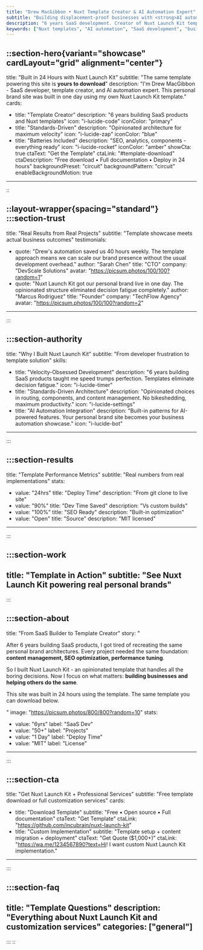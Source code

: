 ```yaml
---
title: "Drew MacGibbon • Nuxt Template Creator & AI Automation Expert"
subtitle: "Building displacement-proof businesses with <strong>AI automation</strong> and <strong>lightning-fast Nuxt templates</strong>"
description: "6 years SaaS development. Creator of Nuxt Launch Kit template. Stop losing money to manual processes - get AI automation that pays for itself."
keywords: ["Nuxt templates", "AI automation", "SaaS development", "business automation", "Nuxt Launch Kit"]
---
```


::section-hero{variant="showcase" cardLayout="grid" alignment="center"}
---
title: "Built in 24 Hours with Nuxt Launch Kit"
subtitle: "The same template powering this site is <strong>yours to download</strong>"
description: "I'm Drew MacGibbon - SaaS developer, template creator, and AI automation expert. This personal brand site was built in one day using my own Nuxt Launch Kit template."
cards:
  - title: "Template Creator"
    description: "6 years building SaaS products and Nuxt templates"
    icon: "i-lucide-code"
    iconColor: "primary"
  - title: "Standards-Driven"
    description: "Opinionated architecture for maximum velocity"
    icon: "i-lucide-zap"
    iconColor: "blue"  
  - title: "Batteries Included"
    description: "SEO, analytics, components - everything ready"
    icon: "i-lucide-rocket"
    iconColor: "amber"
showCta: true
ctaText: "Get the Template"
ctaLink: "#template-download"
ctaDescription: "Free download • Full documentation • Deploy in 24 hours"
backgroundPreset: "circuit"
backgroundPattern: "circuit"
enableBackgroundMotion: true
---
::

::layout-wrapper{spacing="standard"}
:::section-trust
---
title: "Real Results from Real Projects"
subtitle: "Template showcase meets actual business outcomes"
testimonials:
  - quote: "Drew's automation saved us 40 hours weekly. The template approach means we can scale our brand presence without the usual development overhead."
    author: "Sarah Chen"
    title: "CTO"
    company: "DevScale Solutions"
    avatar: "https://picsum.photos/100/100?random=1"
  - quote: "Nuxt Launch Kit got our personal brand live in one day. The opinionated structure eliminated decision fatigue completely."
    author: "Marcus Rodriguez" 
    title: "Founder"
    company: "TechFlow Agency"
    avatar: "https://picsum.photos/100/100?random=2"
---
:::

:::section-authority
---
title: "Why I Built Nuxt Launch Kit"
subtitle: "From developer frustration to template solution"
skills:
  - title: "Velocity-Obsessed Development"
    description: "6 years building SaaS products taught me speed trumps perfection. Templates eliminate decision fatigue."
    icon: "i-lucide-timer"
  - title: "Standards-Driven Architecture"
    description: "Opinionated choices in routing, components, and content management. No bikeshedding, maximum productivity."
    icon: "i-lucide-settings"
  - title: "AI Automation Integration"
    description: "Built-in patterns for AI-powered features. Your personal brand site becomes your business automation showcase."
    icon: "i-lucide-bot"
---
:::

:::section-results
---
title: "Template Performance Metrics"
subtitle: "Real numbers from real implementations"
stats:
  - value: "24hrs"
    title: "Deploy Time"
    description: "From git clone to live site"
  - value: "90%"
    title: "Dev Time Saved"
    description: "Vs custom builds"
  - value: "100%"
    title: "SEO Ready"
    description: "Built-in optimization"
  - value: "Open"
    title: "Source"
    description: "MIT licensed"
---
:::

:::section-work
---
title: "Template in Action"
subtitle: "See Nuxt Launch Kit powering real personal brands"
---
:::

:::section-about
---
title: "From SaaS Builder to Template Creator"
story: "<p>After 6 years building SaaS products, I got tired of recreating the same personal brand architectures. Every project needed the same foundation: <strong>content management, SEO optimization, performance tuning</strong>.</p><p>So I built Nuxt Launch Kit - an opinionated template that handles all the boring decisions. Now I focus on what matters: <strong>building businesses and helping others do the same</strong>.</p><p>This site was built in 24 hours using the template. The same template you can download below.</p>"
image: "https://picsum.photos/800/800?random=10"
stats:
  - value: "6yrs"
    label: "SaaS Dev"
  - value: "50+"
    label: "Projects"
  - value: "1 Day"
    label: "Deploy Time"
  - value: "MIT"
    label: "License"
---
:::

:::section-cta
---
title: "Get Nuxt Launch Kit + Professional Services"
subtitle: "Free template download or full customization services"
cards:
  - title: "Download Template"
    subtitle: "Free • Open source • Full documentation"
    ctaText: "Get Template"
    ctaLink: "https://github.com/incubrain/nuxt-launch-kit"
  - title: "Custom Implementation"
    subtitle: "Template setup + content migration + deployment"
    ctaText: "Get Quote ($1,000+)"
    ctaLink: "https://wa.me/1234567890?text=Hi! I want custom Nuxt Launch Kit implementation."
---
:::

:::section-faq
---
title: "Template Questions"
description: "Everything about Nuxt Launch Kit and customization services"
categories: ["general"]
---
:::
::